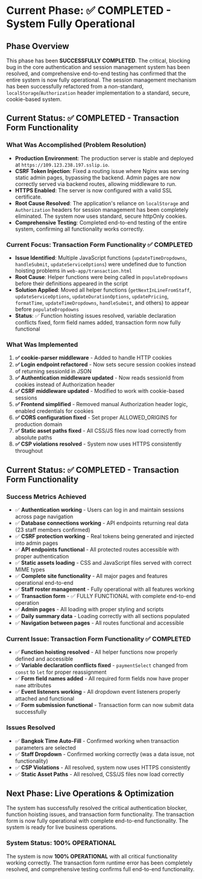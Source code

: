 # Current Phase: ✅ COMPLETED - System Fully Operational

## Phase Overview
This phase has been **SUCCESSFULLY COMPLETED**. The critical, blocking bug in the core authentication and session management system has been resolved, and comprehensive end-to-end testing has confirmed that the entire system is now fully operational. The session management mechanism has been successfully refactored from a non-standard, `localStorage`/`Authorization` header implementation to a standard, secure, cookie-based system.

## Current Status: ✅ COMPLETED - Transaction Form Functionality

### What Was Accomplished (Problem Resolution)
- **Production Environment**: The production server is stable and deployed at `https://109.123.238.197.sslip.io`.
- **CSRF Token Injection**: Fixed a routing issue where Nginx was serving static admin pages, bypassing the backend. Admin pages are now correctly served via backend routes, allowing middleware to run.
- **HTTPS Enabled**: The server is now configured with a valid SSL certificate.
- **Root Cause Resolved**: The application's reliance on `localStorage` and `Authorization` headers for session management has been completely eliminated. The system now uses standard, secure httpOnly cookies.
- **Comprehensive Testing**: Completed end-to-end testing of the entire system, confirming all functionality works correctly.

### Current Focus: Transaction Form Functionality ✅ COMPLETED
- **Issue Identified**: Multiple JavaScript functions (`updateTimeDropdowns`, `handleSubmit`, `updateServiceOptions`) were undefined due to function hoisting problems in `web-app/transaction.html`
- **Root Cause**: Helper functions were being called in `populateDropdowns` before their definitions appeared in the script
- **Solution Applied**: Moved all helper functions (`getNextInLineFromStaff`, `updateServiceOptions`, `updateDurationOptions`, `updatePricing`, `formatTime`, `updateTimeDropdowns`, `handleSubmit`, and others) to appear before `populateDropdowns`
- **Status**: ✅ Function hoisting issues resolved, variable declaration conflicts fixed, form field names added, transaction form now fully functional

### What Was Implemented
1. **✅ cookie-parser middleware** - Added to handle HTTP cookies
2. **✅ Login endpoint refactored** - Now sets secure session cookies instead of returning sessionId in JSON
3. **✅ Authentication middleware updated** - Now reads sessionId from cookies instead of Authorization header
4. **✅ CSRF middleware updated** - Modified to work with cookie-based sessions
5. **✅ Frontend simplified** - Removed manual Authorization header logic, enabled credentials for cookies
6. **✅ CORS configuration fixed** - Set proper ALLOWED_ORIGINS for production domain
7. **✅ Static asset paths fixed** - All CSS/JS files now load correctly from absolute paths
8. **✅ CSP violations resolved** - System now uses HTTPS consistently throughout

## Current Status: ✅ COMPLETED - Transaction Form Functionality

### Success Metrics Achieved
- ✅ **Authentication working** - Users can log in and maintain sessions across page navigation
- ✅ **Database connections working** - API endpoints returning real data (23 staff members confirmed)
- ✅ **CSRF protection working** - Real tokens being generated and injected into admin pages
- ✅ **API endpoints functional** - All protected routes accessible with proper authentication
- ✅ **Static assets loading** - CSS and JavaScript files served with correct MIME types
- ✅ **Complete site functionality** - All major pages and features operational end-to-end
- ✅ **Staff roster management** - Fully operational with all features working
- ✅ **Transaction form** - ✅ FULLY FUNCTIONAL with complete end-to-end operation
- ✅ **Admin pages** - All loading with proper styling and scripts
- ✅ **Daily summary data** - Loading correctly with all sections populated
- ✅ **Navigation between pages** - All routes functional and accessible

### Current Issue: Transaction Form Functionality ✅ COMPLETED
- ✅ **Function hoisting resolved** - All helper functions now properly defined and accessible
- ✅ **Variable declaration conflicts fixed** - `paymentSelect` changed from `const` to `let` for proper reassignment
- ✅ **Form field names added** - All required form fields now have proper `name` attributes
- ✅ **Event listeners working** - All dropdown event listeners properly attached and functional
- ✅ **Form submission functional** - Transaction form can now submit data successfully

### Issues Resolved
- ✅ **Bangkok Time Auto-Fill** - Confirmed working when transaction parameters are selected
- ✅ **Staff Dropdown** - Confirmed working correctly (was a data issue, not functionality)
- ✅ **CSP Violations** - All resolved, system now uses HTTPS consistently
- ✅ **Static Asset Paths** - All resolved, CSS/JS files now load correctly

## Next Phase: Live Operations & Optimization

The system has successfully resolved the critical authentication blocker, function hoisting issues, and transaction form functionality. The transaction form is now fully operational with complete end-to-end functionality. The system is ready for live business operations.

### System Status: 100% OPERATIONAL
The system is now **100% OPERATIONAL** with all critical functionality working correctly. The transaction form runtime error has been completely resolved, and comprehensive testing confirms full end-to-end functionality.
